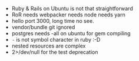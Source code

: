- Ruby & Rails on Ubuntu is not that straightforward
- RoR needs webpacker needs node needs yarn
- hello port 3000, long time no see.
- vendor/bundle git ignored
- postgres needs -all on ubuntu for gem compiling
- `-` is not symbol character in ruby :-D
- nested resources are complex
- 2>/dev/null for the test deprecation